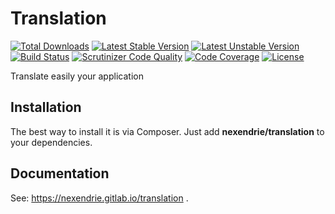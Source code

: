 Translation
==============

[![Total Downloads](https://poser.pugx.org/nexendrie/translation/downloads)](https://packagist.org/packages/nexendrie/translation) [![Latest Stable Version](https://poser.pugx.org/nexendrie/translation/v/stable)](https://packagist.org/packages/nexendrie/translation) [![Latest Unstable Version](https://poser.pugx.org/nexendrie/translation/v/unstable)](https://packagist.org/packages/nexendrie/translation) [![Build Status](https://travis-ci.org/nexendrie/translation.svg?branch=master)](https://travis-ci.org/nexendrie/translation) [![Scrutinizer Code Quality](https://scrutinizer-ci.com/g/nexendrie/translation/badges/quality-score.png?b=master)](https://scrutinizer-ci.com/g/nexendrie/translation/?branch=master) [![Code Coverage](https://scrutinizer-ci.com/g/nexendrie/translation/badges/coverage.png?b=master)](https://scrutinizer-ci.com/g/nexendrie/translation/?branch=master) [![License](https://poser.pugx.org/nexendrie/translation/license)](https://gitlab.com/nexendrie/translation/blob/master/LICENSE)

Translate easily your application

Installation
------------
The best way to install it is via Composer. Just add **nexendrie/translation** to your dependencies.

Documentation
-------------

See: https://nexendrie.gitlab.io/translation .
